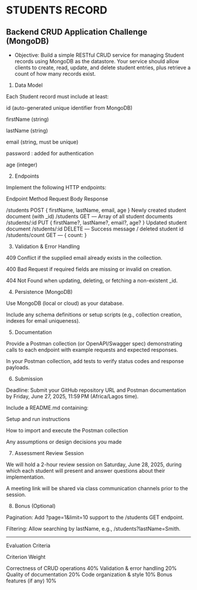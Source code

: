 # STUDENTS RECORD

## Backend CRUD Application Challenge (MongoDB)
- Objective:
Build a simple RESTful CRUD service for managing Student records using MongoDB as the datastore. Your service should allow clients to create, read, update, and delete student entries, plus retrieve a count of how many records exist.

1. Data Model

Each Student record must include at least:

id (auto-generated unique identifier from MongoDB)

firstName (string)

lastName (string)

email (string, must be unique)

password : added for authentication 

age (integer)


2. Endpoints

Implement the following HTTP endpoints:

Endpoint	Method	Request Body	Response

/students	POST	{ firstName, lastName, email, age }	Newly created student document (with _id)
/students	GET	―	Array of all student documents
/students/:id	PUT	{ firstName?, lastName?, email?, age? }	Updated student document
/students/:id	DELETE	―	Success message / deleted student id
/students/count	GET	―	{ count: <number of student records> }


3. Validation & Error Handling

409 Conflict if the supplied email already exists in the collection.

400 Bad Request if required fields are missing or invalid on creation.

404 Not Found when updating, deleting, or fetching a non-existent _id.


4. Persistence (MongoDB)

Use MongoDB (local or cloud) as your database.

Include any schema definitions or setup scripts (e.g., collection creation, indexes for email uniqueness).


5. Documentation

Provide a Postman collection (or OpenAPI/Swagger spec) demonstrating calls to each endpoint with example requests and expected responses.

In your Postman collection, add tests to verify status codes and response payloads.


6. Submission

Deadline: Submit your GitHub repository URL and Postman documentation by Friday, June 27, 2025, 11:59 PM (Africa/Lagos time).

Include a README.md containing:

Setup and run instructions

How to import and execute the Postman collection

Any assumptions or design decisions you made


7. Assessment Review Session

We will hold a 2-hour review session on Saturday, June 28, 2025, during which each student will present and answer questions about their implementation.

A meeting link will be shared via class communication channels prior to the session.


8. Bonus (Optional)

Pagination: Add ?page=1&limit=10 support to the /students GET endpoint.

Filtering: Allow searching by lastName, e.g., /students?lastName=Smith.



---

Evaluation Criteria

Criterion	Weight

Correctness of CRUD operations	40%
Validation & error handling	20%
Quality of documentation	20%
Code organization & style	10%
Bonus features (if any)	10%
